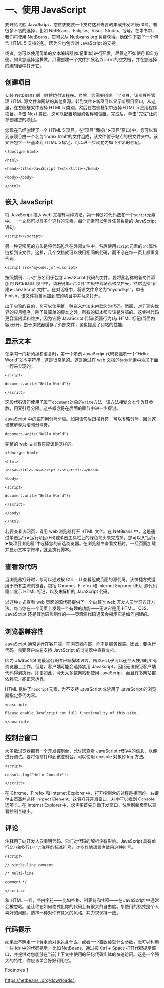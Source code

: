 # 一、使用 JavaScript

要开始试验 JavaScript，您应该安装一个支持这种语言的集成开发环境(IDE)。有很多不错的选择，比如 NetBeans、Eclipse、Visual Studio、括号。在本书中，我们将使用 NetBeans，它可以从 Netbeans.org 免费获得。确保你下载了一个包含 HTML 5 支持的包，因为它也包含对 JavaScript 的支持。

或者，您可以使用简单的文本编辑器(如记事本)进行开发，尽管这不如使用 IDE 方便。如果您选择这样做，只需创建一个文件扩展名为`.html`的空文档，并在您选择的编辑器中打开它。

## 创建项目

安装 NetBeans 后，继续运行该程序。然后，您需要创建一个项目，该项目将管理 HTML 源文件和网站的其他资源。转到文件➤新项目以显示新项目窗口。从这里，在左侧框架中选择 HTML 5 类别，然后在右侧框架中选择 HTML 5 应用程序项目。单击 Next 按钮，您可以配置项目的名称和位置。完成后，单击“完成”让向导创建您的项目。

您现在已经创建了一个 HTML 5 项目。在“项目”面板(“➤项目”窗口)中，您可以看到该项目由一个名为“index.html”的文件组成，该文件位于站点的根文件夹中。该文件包含一些基本的 HTML 5 标记，可以进一步简化为如下所示的标记。

`<!doctype html>`

`<html>`

`<head><title>JavaScript Test</title></head>`

`<body></body>`

`</html>`

## 嵌入 JavaScript

将 JavaScript 插入 web 文档有两种方法。第一种是将代码放在一个`script`元素中。一个文档可以有多个这样的元素，每个元素可以包含任意数量的 JavaScript 语句。

`<script></script>`

另一种更常见的方法是将代码包含在外部文件中，然后使用`script`元素的`src`属性链接到该文件。这样，几个文档就可以使用相同的代码，而不必在每一页上都重复代码。

`<script src="mycode.js"></script>`

按照惯例，`.js`扩展名用于包含 JavaScript 代码的文件。要将此名称的新文件添加到 NetBeans 项目中，请右键单击“项目”面板中的站点根文件夹，然后选择“新建➤ JavaScript 文件”。在对话框中，将源文件命名为“mycode.js”，单击 Finish，该文件将被添加到您的项目中并为您打开。

出于实验的目的，您可以使用第一种嵌入方法来内联您的代码。然而，对于真实世界的应用程序，除了最简单的脚本之外，所有的脚本都应该是外部的。这使得代码更容易阅读和维护，因为它将 JavaScript 代码(页面行为)与 HTML 标记(页面内容)分开。由于浏览器缓存了外部文件，这也提高了网站的性能。

## 显示文本

在学习一门新的编程语言时，第一个示例 JavaScript 代码将显示一个“Hello World”文本字符串，这是很常见的。这是通过在 web 文档的`body`元素中添加下面一行来实现的。

`<script>`

`document.write("Hello World");`

`</script>`

这段代码语句使用了属于`document`对象的`write`方法。该方法接受文本作为其参数，用双引号分隔。这些概念将在后面的章节中进一步探讨。

JavaScript 中的语句用分号分隔。如果语句后跟换行符，可以省略分号，因为这也被解释为语句分隔符。

`document.write("Hello World")`

完整的 web 文档现在应该是这样的。

`<!doctype html>`

`<html>`

`<head><title>JavaScript Test</title></head>`

`<body>`

`<script>`

`document.write("Hello World");`

`</script>`

`</body>`

`</html>`

若要查看该网页，请用 web 浏览器打开 HTML 文件。在 NetBeans 中，这是通过单击运行➤运行项目(F6)或单击工具栏上的绿色箭头来完成的。您可以从“运行➤集项目浏览器”中选择您的首选浏览器。在浏览器中查看文档时，一旦页面加载并显示文本字符串，就会执行脚本。

## 查看源代码

当浏览器打开时，您可以通过按 Ctrl + U 查看组成页面的源代码。该快捷方式适用于所有主流浏览器，包括 Chrome、Firefox 和 Internet Explorer (IE)。源代码窗口显示 HTML 标记，以及未解析的 JavaScript 代码。

以这种方式查看 web 页面的源代码提供了一个向其他 web 开发人员学习的好方法。每当你在一个网页上发现一个有趣的功能——无论它是用 HTML、CSS、JavaScript 还是其他语言制作的——页面源代码通常会揭示它是如何创建的。

## 浏览器兼容性

JavaScript 通常运行在客户端，在浏览器内部，而不是服务器端。因此，要执行代码，需要客户端在支持 JavaScript 的浏览器中查看文档。

因为 JavaScript 是最流行的客户端脚本语言，所以它几乎可以在今天使用的所有浏览器上工作。但是，客户端可能会选择禁用 JavaScript，因此无法保证客户端代码得到执行。即便如此，今天大多数网站都使用 JavaScript，而且许多网站都依赖它才能正常运行。

HTML 提供了`noscript`元素，为不支持 JavaScript 或禁用了 JavaScript 的浏览器指定替代内容。

`<noscript>`

`Please enable JavaScript for full functionality of this site.`

`</noscript>`

## 控制台窗口

大多数浏览器都有一个开发控制台，允许您查看 JavaScript 代码中的信息，以便进行调试。要将信息打印到该控制台，可以使用 console 对象的 log 方法。

`<script>`

`console.log("Hello Console");`

`</script>`

在 Chrome、Firefox 和 Internet Explorer 中，打开控制台的过程是相同的。右键单击页面并选择 Inspect Element。这将打开开发窗口，从中可以找到 Console 选项卡。在 Internet Explorer 中，您需要首先启动开发窗口，然后刷新页面以查看控制台输出。

## 评论

注释用于向开发人员阐明代码，它们对代码的解析没有影响。JavaScript 具有单行(`//`)和多行(`/**/`)注释的标准符号，许多其他语言也使用这种符号。

`<script>`

`// single-line comment`

`/* multi-line`

`comment */`

`</script>`

和 HTML 一样，空白字符——比如空格、制表符和注释——在 JavaScript 中通常会被忽略。这让你在如何格式化你的代码上有很大的自由度。您使用的格式是个人喜好的问题。选择一种对你有意义的风格，并力求保持一致。

## 代码提示

如果您不确定一个特定的对象包含什么，或者一个函数接受什么参数，您可以利用一些 ide 中的代码提示，比如 NetBeans。通过按 Ctrl + Space 打开代码提示窗口，并提供对您能够在当前上下文中使用的任何代码实体的快速访问。这是一个强大的特性，你应该学会好好利用它。

Footnotes [1](#Fn1_source)

[https://netbeans . org/downloads/](https://netbeans.org/downloads/)。